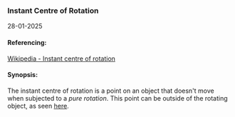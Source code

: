 ### Instant Centre of Rotation
28-01-2025
#### Referencing:
[Wikipedia - Instant centre of rotation](https://en.wikipedia.org/wiki/Instant_centre_of_rotation)

#### Synopsis:
The instant centre of rotation is a point on an object that doesn't move when subjected to a _pure rotation_. This point can be outside of the rotating object, as seen [here](https://upload.wikimedia.org/wikipedia/commons/5/50/Mechanism_analysis.png).





